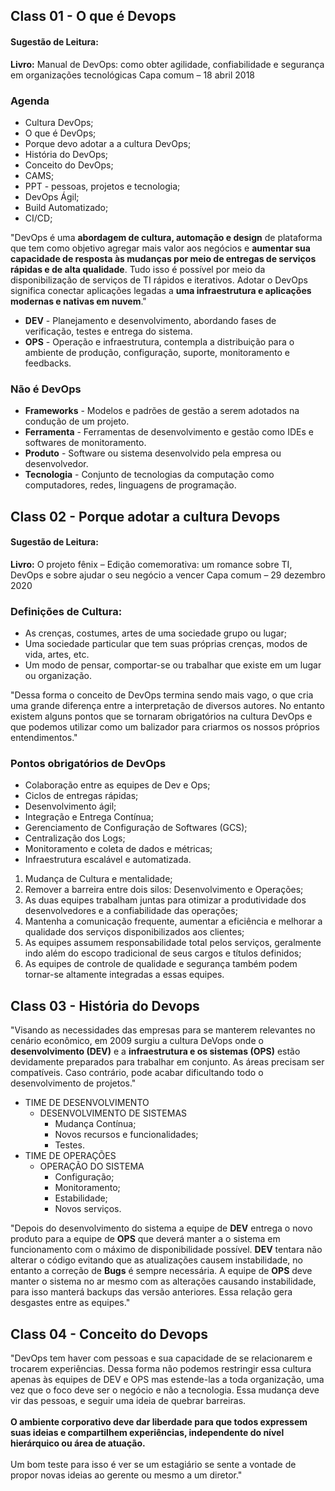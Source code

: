 ## Class 01 - O que é Devops

#### Sugestão de Leitura:

**Livro:** Manual de DevOps: como obter agilidade, confiabilidade e segurança em organizações tecnológicas Capa comum – 18 abril 2018

### Agenda

- Cultura DevOps;
- O que é DevOps;
- Porque devo adotar a a cultura DevOps;
- História do DevOps;
- Conceito do DevOps;
- CAMS;
- PPT - pessoas, projetos e tecnologia;
- DevOps Ágil;
- Build Automatizado;
- CI/CD;

"DevOps é uma **abordagem de cultura, automação e design** de
plataforma que tem como objetivo agregar mais valor aos negócios e
**aumentar sua capacidade de resposta às mudanças por meio de
entregas de serviços rápidas e de alta qualidade**. Tudo isso é possível por meio da disponibilização de serviços de TI rápidos e iterativos. Adotar o DevOps significa conectar aplicações legadas a **uma infraestrutura e aplicações modernas e nativas em nuvem**."

- **DEV** - Planejamento e desenvolvimento, abordando fases de verificação, testes e entrega do sistema.
- **OPS** - Operação e infraestrutura, contempla a distribuição para o ambiente de produção, configuração, suporte, monitoramento e feedbacks.

### Não é DevOps

- **Frameworks** - Modelos e padrões de gestão a serem adotados na condução de um projeto.
- **Ferramenta** - Ferramentas de desenvolvimento e gestão como IDEs e softwares de monitoramento.
- **Produto** - Software ou sistema desenvolvido pela empresa ou desenvolvedor.
- **Tecnologia** - Conjunto de tecnologias da computação como computadores, redes, linguagens de programação.

## Class 02 - Porque adotar a cultura Devops

#### Sugestão de Leitura:

**Livro:** O projeto fênix – Edição comemorativa: um romance sobre TI, DevOps e sobre ajudar o seu negócio a vencer Capa comum – 29 dezembro 2020

### Definições de Cultura:

- As crenças, costumes, artes de uma sociedade grupo ou lugar;
- Uma sociedade particular que tem suas próprias crenças, modos de vida, artes, etc.
- Um modo de pensar, comportar-se ou trabalhar que existe em um lugar ou organização.

"Dessa forma o conceito de DevOps termina sendo mais vago, o que cria
uma grande diferença entre a interpretação de diversos autores. No
entanto existem alguns pontos que se tornaram obrigatórios na cultura
DevOps e que podemos utilizar como um balizador para criarmos os
nossos próprios entendimentos."

### Pontos obrigatórios de DevOps

- Colaboração entre as equipes de Dev e Ops;
- Ciclos de entregas rápidas;
- Desenvolvimento ágil;
- Integração e Entrega Contínua;
- Gerenciamento de Configuração de Softwares (GCS);
- Centralização dos Logs;
- Monitoramento e coleta de dados e métricas;
- Infraestrutura escalável e automatizada.

1. Mudança de Cultura e mentalidade;
2. Remover a barreira entre dois silos: Desenvolvimento e Operações;
3. As duas equipes trabalham juntas para otimizar a produtividade dos desenvolvedores e a confiabilidade das operações;
4. Mantenha a comunicação frequente, aumentar a eficiência e melhorar a qualidade dos serviços disponibilizados aos clientes;
5. As equipes assumem responsabilidade total pelos serviços, geralmente indo além do escopo tradicional de seus cargos e títulos definidos;
6. As equipes de controle de qualidade e segurança também podem tornar-se altamente integradas a essas equipes.

## Class 03 - História do Devops

"Visando as necessidades das empresas para se manterem relevantes no
cenário econômico, em 2009 surgiu a cultura DeVops onde o **desenvolvimento (DEV)** e a **infraestrutura e os sistemas (OPS)** estão devidamente preparados para trabalhar em conjunto. As áreas precisam ser compatíveis. Caso contrário, pode acabar dificultando todo o desenvolvimento de projetos."

- TIME DE DESENVOLVIMENTO
  - DESENVOLVIMENTO DE SISTEMAS
    - Mudança Contínua;
    - Novos recursos e funcionalidades;
    - Testes.
- TIME DE OPERAÇÕES
  - OPERAÇÃO DO SISTEMA
    - Configuração;
    - Monitoramento;
    - Estabilidade;
    - Novos serviços.

"Depois do desenvolvimento do sistema a equipe de **DEV** entrega o novo produto
para a equipe de **OPS** que deverá manter a o sistema em funcionamento com o
máximo de disponibilidade possível. **DEV** tentara não alterar o código evitando que
as atualizações causem instabilidade, no entanto a correção de **Bugs** é sempre
necessária. A equipe de **OPS** deve manter o sistema no ar mesmo com as
alterações causando instabilidade, para isso manterá backups das versão
anteriores. Essa relação gera desgastes entre as equipes."

## Class 04 - Conceito do Devops

"DevOps tem haver com pessoas e sua capacidade de se relacionarem e trocarem
experiências. Dessa forma não podemos restringir essa cultura apenas às equipes de DEV e OPS mas estende-las a toda organização, uma vez que o foco deve ser o negócio e não a
tecnologia. Essa mudança deve vir das pessoas, e seguir uma ideia de quebrar barreiras. <br /><br />
**O ambiente corporativo deve dar liberdade para que todos expressem suas ideias e
compartilhem experiências, independente do nível hierárquico ou área de atuação.**
<br /><br />
Um bom teste para isso é ver se um estagiário se sente a vontade de propor novas ideias ao gerente ou mesmo a um diretor."

